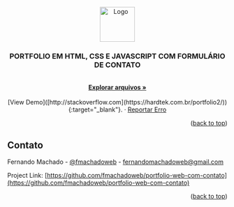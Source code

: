 <div id="top"></div>



<!-- PROJECT LOGO -->
<br />
<div align="center">
  <a href="#">
    <img src="https://github.com/othneildrew/Best-README-Template/raw/master/images/logo.png" alt="Logo" width="80" height="80">
  </a>

  <h3 align="center">PORTFOLIO EM HTML, CSS E JAVASCRIPT COM FORMULÁRIO DE CONTATO</h3>

  <p align="center">
    <br />
    <a href="https://github.com/fmachadoweb/portfolio-web-com-contato"><strong>Explorar arquivos »</strong></a>
    <br />
    <br />
    [View Demo]([http://stackoverflow.com](https://hardtek.com.br/portfolio2/)){:target="_blank"}.
    ·
    <a href="mailto:fernandomachadoweb@gmail.com">Reportar Erro</a>

  </p>
</div>





<p align="right">(<a href="#top">back to top</a>)</p>



<!-- CONTACT -->
## Contato

Fernando Machado - [@fmachadoweb](https://twitter.com/fmachadoweb) - fernandomachadoweb@gmail.com

Project Link: [https://github.com/fmachadoweb/portfolio-web-com-contato](https://github.com/fmachadoweb/portfolio-web-com-contato)

<p align="right">(<a href="#top">back to top</a>)</p>

